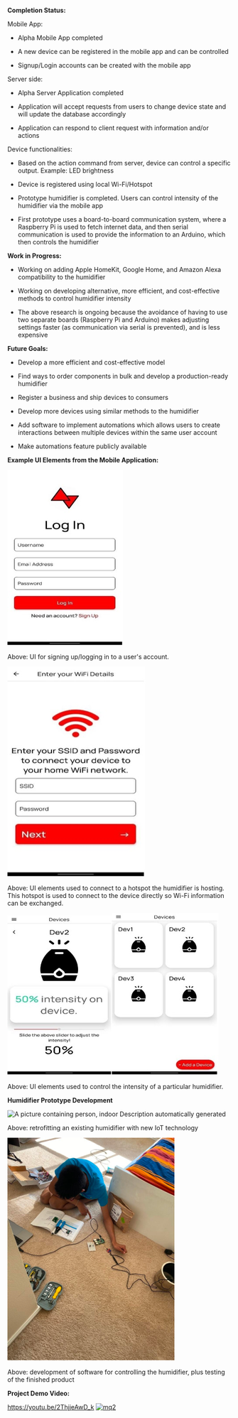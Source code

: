 **Completion Status:**

Mobile App:

-   Alpha Mobile App completed

-   A new device can be registered in the mobile app and can be
    controlled

-   Signup/Login accounts can be created with the mobile app

Server side:

-   Alpha Server Application completed

-   Application will accept requests from users to change device state
    and will update the database accordingly

-   Application can respond to client request with information and/or
    actions

Device functionalities:

-   Based on the action command from server, device can control a
    specific output. Example: LED brightness

-   Device is registered using local Wi-Fi/Hotspot

-   Prototype humidifier is completed. Users can control intensity of
    the humidifier via the mobile app

-   First prototype uses a board-to-board communication system, where a
    Raspberry Pi is used to fetch internet data, and then serial
    communication is used to provide the information to an Arduino,
    which then controls the humidifier

**Work in Progress:**

-   Working on adding Apple HomeKit, Google Home, and Amazon Alexa
    compatibility to the humidifier

-   Working on developing alternative, more efficient, and
    cost-effective methods to control humidifier intensity

-   The above research is ongoing because the avoidance of having to use
    two separate boards (Raspberry Pi and Arduino) makes adjusting
    settings faster (as communication via serial is prevented), and is
    less expensive

**Future Goals:**

-   Develop a more efficient and cost-effective model

-   Find ways to order components in bulk and develop a production-ready
    humidifier

-   Register a business and ship devices to consumers

-   Develop more devices using similar methods to the humidifier

-   Add software to implement automations which allows users to create
    interactions between multiple devices within the same user account

-   Make automations feature publicly available

**Example UI Elements from the Mobile Application:**

![page3image39158800](https://github.com/Redworth/Humidifier-Project-Docs/blob/main/docs/sign_up_photo.jpg?raw=true)

Above: UI for signing up/logging in to a user's account.

![page3image39159424](https://github.com/Redworth/Humidifier-Project-Docs/blob/main/docs/wifi.jpg?raw=true)

Above: UI elements used to connect to a hotspot the humidifier is
hosting. This hotspot is used to connect to the device directly so Wi-Fi
information can be exchanged.

![page3image39159008](https://github.com/Redworth/Humidifier-Project-Docs/blob/main/docs/screen1.jpg?raw=true)![page3image39159216](https://github.com/Redworth/Humidifier-Project-Docs/blob/main/docs/screen2.jpg?raw=true)

Above: UI elements used to control the intensity of a particular
humidifier.

**Humidifier Prototype Development**

![A picture containing person, indoor Description automatically
generated](https://github.com/Redworth/Humidifier-Project-Docs/blob/main/docs/screen3.png?raw=true)

Above: retrofitting an existing humidifier with new IoT technology

![](https://github.com/Redworth/Humidifier-Project-Docs/blob/main/docs/screen4.png?raw=true)

Above: development of software for controlling the humidifier, plus
testing of the finished product

**Project Demo Video:**

<https://youtu.be/2ThjjeAwD_k>
[![mq2](https://user-images.githubusercontent.com/63020497/209744144-6ad2e2c5-4b73-4883-9f7f-548695b9aaf3.jpg)](https://youtu.be/2ThjjeAwD_k)
